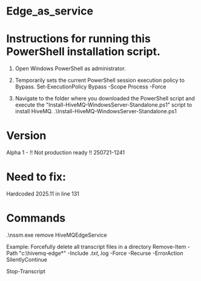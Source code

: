 # Edge_as_service


# Instructions for running this PowerShell installation script.

 1) Open Windows PowerShell as administrator.

 2) Temporarily sets the current PowerShell session execution policy to Bypass.
 Set-ExecutionPolicy Bypass -Scope Process -Force

 3) Navigate to the folder where you downloaded the PowerShell script and execute the "Install-HiveMQ-WindowsServer-Standalone.ps1" script to install HiveMQ.
 .\Install-HiveMQ-WindowsServer-Standalone.ps1


# Version 

Alpha 1 - !! Not production ready !!
250721-1241

# Need to fix:
Hardcoded 2025.11 in line 131

# Commands
 .\nssm.exe remove HiveMQEdgeService

Example: Forcefully delete all transcript files in a directory
Remove-Item -Path "c:\hivemq-edge\*" -Include *.txt,*.log -Force -Recurse -ErrorAction SilentlyContinue

Stop-Transcript
